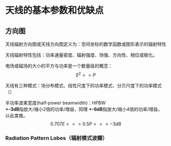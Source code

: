 # 天线的基本参数和优缺点
## 方向图
天线辐射方向图或天线方向图定义为：空间坐标的数学函数或图形表示的辐射特性  

天线辐射特性包括：功率通量密度、辐射强度、场强、方向性、相位或极化。  

电场或磁场的大小的平方与功率是一个数量级的概念：
$$E^2=>P\tag{1}$$

天线有三种模式：场分布模式、线性尺度下的功率模式、分贝尺度下的功率模式（）  

半功率波束宽度(half-power beamwidth)：HPBW  
**+-3dB**指放大/缩小2倍的功率/增益，同理 **+-6dB**指放大/缩小4倍的功率/增益，以此类推。
$$0.707E<=>0.5P<=>-3dB\tag{2}$$
### Radiation Pattern Lobes（辐射模式波瓣）